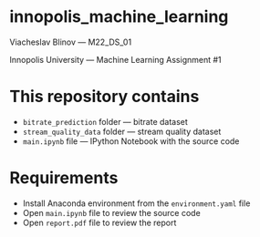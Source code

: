 # innopolis_machine_learning

Viacheslav Blinov — M22_DS_01

Innopolis University — Machine Learning Assignment #1

# This repository contains

-   `bitrate_prediction` folder — bitrate dataset
-   `stream_quality_data` folder — stream quality dataset
-   `main.ipynb` file — IPython Notebook with the source code

# Requirements

-   Install Anaconda environment from the `environment.yaml` file
-   Open `main.ipynb` file to review the source code
-   Open `report.pdf` file to review the report
